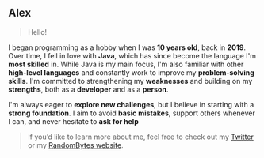 ## Alex

> Hello!

I began programming as a hobby when I was __10 years old__, back in __2019__. Over time, I fell in love with __Java__, which has since become the language I'm __most skilled__ in. While Java is my main focus, I'm also familiar with other __high-level languages__ and constantly work to improve my __problem-solving skills__. I'm committed to strengthening my __weaknesses__ and building on my __strengths__, both as a __developer__ and as a __person__.

 I'm always eager to __explore new challenges__, but I believe in starting with a __strong foundation__. I aim to avoid __basic mistakes__, support others whenever I can, and never hesitate to __ask for help__ 

> If you’d like to learn more about me, feel free to check out my [Twitter](https://x.com/coisas) or my [RandomBytes website](https://youtube.com).
